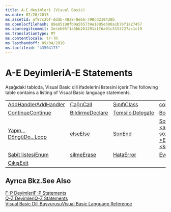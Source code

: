```yaml
---
title: A-E deyimleri (Visual Basic)
ms.date: 07/20/2015
ms.assetid: af97c2bf-dddb-48a8-8eb6-798cd219430b
ms.openlocfilehash: 89e85198fb0a5b5739e1805eb00a1b76f1a27457
ms.sourcegitcommit: 2eceb05f1a5bb261291a1f6a91c5153727ac1c19
ms.translationtype: MT
ms.contentlocale: tr-TR
ms.lasthandoff: 09/04/2018
ms.locfileid: "43504173"
---
```

# <a name="a-e-statements"></a><span data-ttu-id="ce8a0-102">A-E Deyimleri</span><span class="sxs-lookup"><span data-stu-id="ce8a0-102">A-E Statements</span></span>
<span data-ttu-id="ce8a0-103">Aşağıdaki tabloda, Visual Basic dili ifadelerini listesini içerir.</span><span class="sxs-lookup"><span data-stu-id="ce8a0-103">The following table contains a listing of Visual Basic language statements.</span></span>  
  
|||||  
|---|---|---|---|  
|[<span data-ttu-id="ce8a0-104">AddHandler</span><span class="sxs-lookup"><span data-stu-id="ce8a0-104">AddHandler</span></span>](../../../visual-basic/language-reference/statements/addhandler-statement.md)|[<span data-ttu-id="ce8a0-105">Çağrı</span><span class="sxs-lookup"><span data-stu-id="ce8a0-105">Call</span></span>](../../../visual-basic/language-reference/statements/call-statement.md)|[<span data-ttu-id="ce8a0-106">Sınıfı</span><span class="sxs-lookup"><span data-stu-id="ce8a0-106">Class</span></span>](../../../visual-basic/language-reference/statements/class-statement.md)|[<span data-ttu-id="ce8a0-107">const</span><span class="sxs-lookup"><span data-stu-id="ce8a0-107">Const</span></span>](../../../visual-basic/language-reference/statements/const-statement.md)|  
|[<span data-ttu-id="ce8a0-108">Continue</span><span class="sxs-lookup"><span data-stu-id="ce8a0-108">Continue</span></span>](../../../visual-basic/language-reference/statements/continue-statement.md)|[<span data-ttu-id="ce8a0-109">Bildirme</span><span class="sxs-lookup"><span data-stu-id="ce8a0-109">Declare</span></span>](../../../visual-basic/language-reference/statements/declare-statement.md)|[<span data-ttu-id="ce8a0-110">Temsilci</span><span class="sxs-lookup"><span data-stu-id="ce8a0-110">Delegate</span></span>](../../../visual-basic/language-reference/statements/delegate-statement.md)|[<span data-ttu-id="ce8a0-111">Boyutu</span><span class="sxs-lookup"><span data-stu-id="ce8a0-111">Dim</span></span>](../../../visual-basic/language-reference/statements/dim-statement.md)|  
|[<span data-ttu-id="ce8a0-112">Yapın... Döngü</span><span class="sxs-lookup"><span data-stu-id="ce8a0-112">Do...Loop</span></span>](../../../visual-basic/language-reference/statements/do-loop-statement.md)|[<span data-ttu-id="ce8a0-113">else</span><span class="sxs-lookup"><span data-stu-id="ce8a0-113">Else</span></span>](../../../visual-basic/language-reference/statements/else-statement.md)|[<span data-ttu-id="ce8a0-114">Son</span><span class="sxs-lookup"><span data-stu-id="ce8a0-114">End</span></span>](../../../visual-basic/language-reference/statements/end-statement.md)|[<span data-ttu-id="ce8a0-115">Son \<anahtar sözcüğü ></span><span class="sxs-lookup"><span data-stu-id="ce8a0-115">End \<keyword></span></span>](../../../visual-basic/language-reference/statements/end-keyword-statement.md)|  
|[<span data-ttu-id="ce8a0-116">Sabit listesi</span><span class="sxs-lookup"><span data-stu-id="ce8a0-116">Enum</span></span>](../../../visual-basic/language-reference/statements/enum-statement.md)|[<span data-ttu-id="ce8a0-117">silme</span><span class="sxs-lookup"><span data-stu-id="ce8a0-117">Erase</span></span>](../../../visual-basic/language-reference/statements/erase-statement.md)|[<span data-ttu-id="ce8a0-118">Hata</span><span class="sxs-lookup"><span data-stu-id="ce8a0-118">Error</span></span>](../../../visual-basic/language-reference/statements/error-statement.md)|[<span data-ttu-id="ce8a0-119">Event</span><span class="sxs-lookup"><span data-stu-id="ce8a0-119">Event</span></span>](../../../visual-basic/language-reference/statements/event-statement.md)|  
|[<span data-ttu-id="ce8a0-120">Çıkış</span><span class="sxs-lookup"><span data-stu-id="ce8a0-120">Exit</span></span>](../../../visual-basic/language-reference/statements/exit-statement.md)||||  
  
## <a name="see-also"></a><span data-ttu-id="ce8a0-121">Ayrıca Bkz.</span><span class="sxs-lookup"><span data-stu-id="ce8a0-121">See Also</span></span>  
 [<span data-ttu-id="ce8a0-122">F-P Deyimleri</span><span class="sxs-lookup"><span data-stu-id="ce8a0-122">F-P Statements</span></span>](../../../visual-basic/language-reference/statements/f-p-statements.md)  
 [<span data-ttu-id="ce8a0-123">Q-Z Deyimleri</span><span class="sxs-lookup"><span data-stu-id="ce8a0-123">Q-Z Statements</span></span>](../../../visual-basic/language-reference/statements/q-z-statements.md)  
 [<span data-ttu-id="ce8a0-124">Visual Basic Dili Başvurusu</span><span class="sxs-lookup"><span data-stu-id="ce8a0-124">Visual Basic Language Reference</span></span>](../../../visual-basic/language-reference/index.md)
